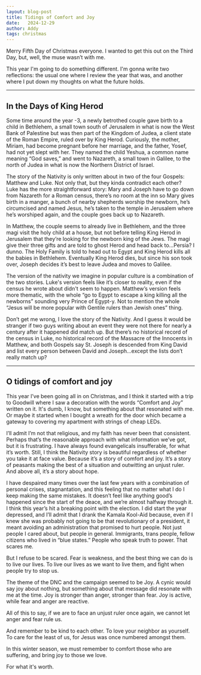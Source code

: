 ```yaml
---
layout: blog-post
title: Tidings of Comfort and Joy
date:   2024-12-29
author: Addy
tags: christmas
---
```


Merry Fifth Day of Christmas everyone. I wanted to get this out on the Third Day, but, well, the muse wasn’t with me.

This year I'm going to do something different. I'm gonna write two reflections: the usual one where I review the year that was, and another where I put down my thoughts on what the future holds. 

---

## In the Days of King Herod
Some time around the year -3, a newly betrothed couple gave birth to a child in Bethlehem, a small town south of Jerusalem in what is now the West Bank of Palestine but was then part of the Kingdom of Judea, a client state of the Roman Empire, ruled over by King Herod. Curiously, the mother, Miriam, had become pregnant before her  marriage, and the father, Yosef, had not yet slept with her. They named the child Yeshua, a common name meaning “God saves,” and went to Nazareth, a small town in Galilee, to the north of Judea in what is now the Northern District of Israel.

The story of the Nativity is only written about in two of the four Gospels: Matthew and Luke. Not only that, but they kinda contradict each other? Luke has the more straightforward story: Mary and Joseph have to go down from Nazareth for a Roman census, there’s no room at the inn so Mary gives birth in a manger, a bunch of nearby shepherds worship the newborn, he’s circumcised and named Jesus, he’s taken to the temple in Jerusalem where he’s worshiped again, and the couple goes back up to Nazareth.

In Matthew, the couple seems to already live in Bethlehem, and the three magi visit the holy child at a house, but not before telling King Herod in Jerusalem that they’re looking for the newborn king of the Jews. The magi give their three gifts and are told to ghost Herod and head back to…Persia? I dunno. The Holy Family is told to head out to Egypt and King Herod kills all the babies in Bethlehem. Eventually King Herod dies, but since his son took over, Joseph decides it’s best to leave Judea and moves to Galilee.

The version of the nativity we imagine in popular culture is a combination of the two stories. Luke's version feels like it’s closer to reality, even if the census he wrote about didn't seem to happen. Matthew’s version feels more thematic, with the whole “go to Egypt to escape a king killing all the newborns” sounding very Prince of Egypt-y. Not to mention the whole “Jesus will be more popular with Gentile rulers than Jewish ones” thing.

Don’t get me wrong, I love the story of the Nativity. And I guess it would be stranger if two guys writing about an event they were not there for nearly a century after it happened did match up. But there’s no historical record of the census in Luke, no historical record of the Massacre of the Innocents in Matthew, and both Gospels say St. Joseph is descended from King David and list every person between David and Joseph…except the lists don’t really match up?

---

## O tidings of comfort and joy
This year I’ve been going all in on Christmas, and I think it started with a trip to Goodwill where I saw a decoration with the words “Comfort and Joy” written on it. It's dumb, I know, but something about that resonated with me. Or maybe it started when I bought a wreath for the door which became a gateway to covering my apartment with strings of cheap LEDs.

I’ll admit I’m not that religious, and my faith has never been that consistent. Perhaps that’s the reasonable approach with what information we’ve got, but it is frustrating. I have always found evangelicals insufferable, for what it’s worth. Still, I think the Nativity story is beautiful regardless of whether you take it at face value. Because it’s a story of comfort and joy. It’s a story of peasants making the best of a situation and outwitting an unjust ruler. And above all, it’s a story about hope. 

I have despaired many times over the last few years with a combination of personal crises, stagnantation, and this feeling that no matter what I do I keep making the same mistakes. It doesn’t feel like anything good’s happened since the start of the deace, and we’re almost halfway through it. I think this year’s hit a breaking point with the election. I did start the year depressed, and I’ll admit that I drank the Kamala Kool-Aid because, even if I knew she was probably not going to be that revolutionary of a president, it meant avoiding an administration that promised to hurt people. Not just people I cared about, but people in general. Immigrants, trans people, fellow citizens who lived in “blue states.” People who speak truth to power. That scares me.

But I refuse to be scared. Fear is weakness, and the best thing we can do is to live our lives. To live our lives as we want to live them, and fight when people try to stop us. 

The theme of the DNC and the campaign seemed to be Joy. A cynic would say joy about nothing, but something about that message did resonate with me at the time. Joy is stronger than anger, stronger than fear. Joy is active, while fear and anger are reactive.

All of this to say, if we are to face an unjust ruler once again, we cannot let anger and fear rule us. 

And remember to be kind to each other. To love your neighbor as yourself. To care for the least of us, for Jesus was once numbered amongst them. 

In this winter season, we must remember to comfort those who are suffering, and bring joy to those we love.

For what it's worth.